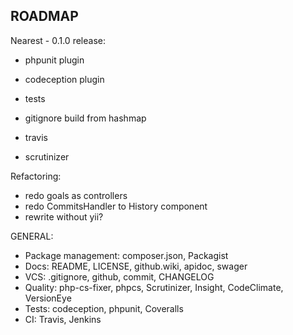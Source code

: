 ROADMAP
-------

Nearest - 0.1.0 release:
- phpunit plugin
- codeception plugin
- tests

- gitignore build from hashmap
- travis
- scrutinizer

Refactoring:
- redo goals as controllers
- redo CommitsHandler to History component
- rewrite without yii?

GENERAL:
- Package management: composer.json, Packagist
- Docs: README, LICENSE, github.wiki, apidoc, swager
- VCS: .gitignore, github, commit, CHANGELOG
- Quality: php-cs-fixer, phpcs, Scrutinizer, Insight, CodeClimate, VersionEye
- Tests: codeception, phpunit, Coveralls
- CI: Travis, Jenkins

